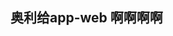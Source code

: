 <!--
 * @Author: xyj
 * @Date: 2023-03-23 21:05:14
 * @LastEditTime: 2023-04-06 16:07:31
 * @LastEditors: xyj
 * @Description: 
 * 
-->
##  奥利给app-web 啊啊啊啊